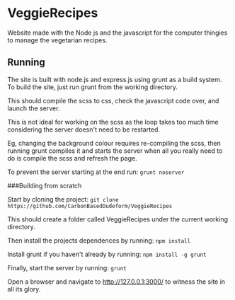 # VeggieRecipes
Website made with the Node js and the javascript for the computer thingies to manage the vegetarian recipes.

## Running

The site is built with node.js and express.js using grunt as a build system.
To build the site, just run grunt from the working directory.

This should compile the scss to css, check the javascript code over, and launch the server.

This is not ideal for working on the scss as the loop takes too much time considering the server doesn't need to be restarted.

Eg, changing the background colour requires re-compiling the scss, then running grunt compiles it and starts the server when all you really need to do is compile the scss and refresh the page.

To prevent the server starting at the end run: ```grunt noserver```

###Building from scratch

Start by cloning the project:
```git clone https://github.com/CarbonBasedDudeform/VeggieRecipes```

This should create a folder called VeggieRecipes under the current working directory.

Then install the projects dependences by running:
```npm install```

Install grunt if you haven't already by running:
```npm install -g grunt```

Finally, start the server by running: ```grunt```

Open a browser and navigate to http://127.0.0.1:3000/ to witness the site in all its glory.
